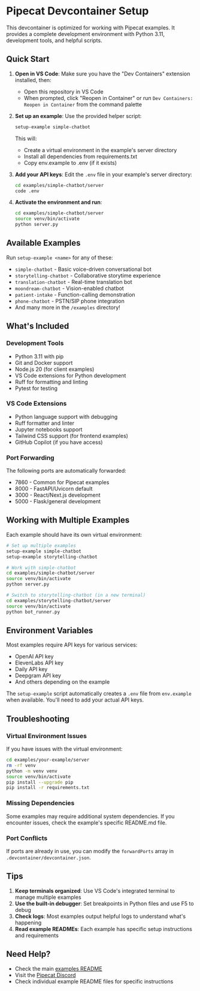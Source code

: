 # Pipecat Devcontainer Setup

This devcontainer is optimized for working with Pipecat examples. It provides a complete development environment with Python 3.11, development tools, and helpful scripts.

## Quick Start

1. **Open in VS Code**: Make sure you have the "Dev Containers" extension installed, then:
   - Open this repository in VS Code
   - When prompted, click "Reopen in Container" or run `Dev Containers: Reopen in Container` from the command palette

2. **Set up an example**: Use the provided helper script:
   ```bash
   setup-example simple-chatbot
   ```
   
   This will:
   - Create a virtual environment in the example's server directory
   - Install all dependencies from requirements.txt
   - Copy env.example to .env (if it exists)

3. **Add your API keys**: Edit the `.env` file in your example's server directory:
   ```bash
   cd examples/simple-chatbot/server
   code .env
   ```

4. **Activate the environment and run**:
   ```bash
   cd examples/simple-chatbot/server
   source venv/bin/activate
   python server.py
   ```

## Available Examples

Run `setup-example <name>` for any of these:
- `simple-chatbot` - Basic voice-driven conversational bot
- `storytelling-chatbot` - Collaborative storytime experience
- `translation-chatbot` - Real-time translation bot
- `moondream-chatbot` - Vision-enabled chatbot
- `patient-intake` - Function-calling demonstration
- `phone-chatbot` - PSTN/SIP phone integration
- And many more in the `/examples` directory!

## What's Included

### Development Tools
- Python 3.11 with pip
- Git and Docker support
- Node.js 20 (for client examples)
- VS Code extensions for Python development
- Ruff for formatting and linting
- Pytest for testing

### VS Code Extensions
- Python language support with debugging
- Ruff formatter and linter
- Jupyter notebooks support
- Tailwind CSS support (for frontend examples)
- GitHub Copilot (if you have access)

### Port Forwarding
The following ports are automatically forwarded:
- 7860 - Common for Pipecat examples
- 8000 - FastAPI/Uvicorn default
- 3000 - React/Next.js development
- 5000 - Flask/general development

## Working with Multiple Examples

Each example should have its own virtual environment:

```bash
# Set up multiple examples
setup-example simple-chatbot
setup-example storytelling-chatbot

# Work with simple-chatbot
cd examples/simple-chatbot/server
source venv/bin/activate
python server.py

# Switch to storytelling-chatbot (in a new terminal)
cd examples/storytelling-chatbot/server
source venv/bin/activate
python bot_runner.py
```

## Environment Variables

Most examples require API keys for various services:
- OpenAI API key
- ElevenLabs API key  
- Daily API key
- Deepgram API key
- And others depending on the example

The `setup-example` script automatically creates a `.env` file from `env.example` when available. You'll need to add your actual API keys.

## Troubleshooting

### Virtual Environment Issues
If you have issues with the virtual environment:
```bash
cd examples/your-example/server
rm -rf venv
python -m venv venv
source venv/bin/activate
pip install --upgrade pip
pip install -r requirements.txt
```

### Missing Dependencies
Some examples may require additional system dependencies. If you encounter issues, check the example's specific README.md file.

### Port Conflicts
If ports are already in use, you can modify the `forwardPorts` array in `.devcontainer/devcontainer.json`.

## Tips

1. **Keep terminals organized**: Use VS Code's integrated terminal to manage multiple examples
2. **Use the built-in debugger**: Set breakpoints in Python files and use F5 to debug
3. **Check logs**: Most examples output helpful logs to understand what's happening
4. **Read example READMEs**: Each example has specific setup instructions and requirements

## Need Help?

- Check the main [examples README](../examples/README.md)
- Visit the [Pipecat Discord](https://discord.gg/pipecat)
- Check individual example README files for specific instructions 